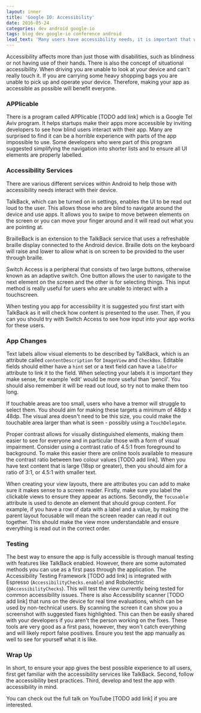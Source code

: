```yaml
---
layout: inner
title: 'Google IO: Accessibility'
date: 2016-05-24
categories: dev android google-io
tags: blog dev google-io conference android
lead_text: 'Many users have accessibility needs, it is important that we create products that can be used by everyone. We should aim to challenge assumptions for the benefit of all users.'
---
```


Accessibility affects more than just those with disabilities, such as blindness or not having use of their hands. There is also the concept of situational accessibility. When driving you are unable to look at your device and can't really touch it. If you are carrying some heavy shopping bags you are unable to pick up and operate your device. Therefore, making your app as accessible as possible will benefit everyone.

### APPlicable

There is a program called APPlicable [TODO add link] which is a Google Tel Aviv program. It helps startups make their apps more accessible by inviting developers to see how blind users interact with their app. Many are surprised to find it can be a horrible experience with parts of the app impossible to use. Some developers who were part of this program suggested simplifying the navigation into shorter lists and to ensure all UI elements are properly labelled.

### Accessibility Services

There are various different services within Android to help those with accessibility needs interact with their device.

TalkBack, which can be turned on in settings, enables the UI to be read out loud to the user. This allows those who are blind to navigate around the device and use apps. It allows you to swipe to move between elements on the screen or you can move your finger around and it will read out what you are pointing at.

BrailleBack is an extension to the TalkBack service that uses a refreshable braille display connected to the Android device. Braille dots on the keyboard will raise and lower to allow what is on screen to be provided to the user through braille.

Switch Access is a peripheral that consists of two large buttons, otherwise known as an adaptive switch. One button allows the user to navigate to the next element on the screen and the other is for selecting things. This input method is really useful for users who are unable to interact with a touchscreen.

When testing you app for accessibility it is suggested you first start with TalkBack as it will check how content is presented to the user. Then, if you can you should try with Switch Access to see how input into your app works for these users.

### App Changes

Text labels allow visual elements to be described by TalkBack, which is an attribute called `contentDescription` for `ImageView` and `CheckBox`. Editable fields should either have a `hint` set or a text field can have a `labelFor` attribute to link it to the field. When selecting your labels it is important they make sense, for example 'edit' would be more useful than 'pencil'. You should also remember it will be read out loud, so try not to make them too long.

If touchable areas are too small, users who have a tremor will struggle to select them. You should aim for making these targets a minimum of 48dp x 48dp. The visual area doesn't need to be this size, you could make the touchable area larger than what is seen - possibly using a `TouchDelegate`.

Proper contrast allows for visually distinguished elements, making them easier to see for everyone and in particular those with a form of visual impairment. Consider using a contrast ratio of 4.5:1 from foreground to background. To make this easier there are online tools available to measure the contrast ratio between two colour values [TODO add link]. When you have text content that is large (18sp or greater), then you should aim for a ratio of 3:1, or 4.5:1 with smaller text.

When creating your view layouts, there are attributes you can add to make sure it makes sense to a screen reader. Firstly, make sure you label the clickable views to ensure they appear as actions. Secondly, the `focusable` attribute is used to denote an element that should group content. For example, if you have a row of data with a label and a value, by making the parent layout focusable will mean the screen reader can read it out together. This should make the view more understandable and ensure everything is read out in the correct order.

### Testing

The best way to ensure the app is fully accessible is through manual testing with features like TalkBack enabled. However, there are some automated methods you can use as a first pass through the application. The Accessibility Testing Framework [TODO add link] is integrated with Espresso (`AccessibilityChecks.enable`) and Robolectric (`@AccessibilityChecks`). This will test the view currently being tested for common accessibility issues. There is also Accessibility scanner [TODO add link] that runs on the device for real time evaluations, which can be used by non-technical users. By scanning the screen it can show you a screenshot with suggested fixes highlighted. This can then be easily shared with your developers if you aren't the person working on the fixes. These tools are very good as a first pass, however, they won't catch everything and will likely report false positives. Ensure you test the app manually as well to see for yourself what it is like.

### Wrap Up

In short, to ensure your app gives the best possible experience to all users, first get familiar with the accessibility services like TalkBack. Second, follow the accessibility best practices. Third, develop and test the app with accessibility in mind.

You can check out the full talk on YouTube [TODO add link] if you are interested.
